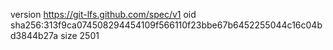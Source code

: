 version https://git-lfs.github.com/spec/v1
oid sha256:313f9ca074508294454109f566110f23bbe67b6452255044c16c04bd3844b27a
size 2501
